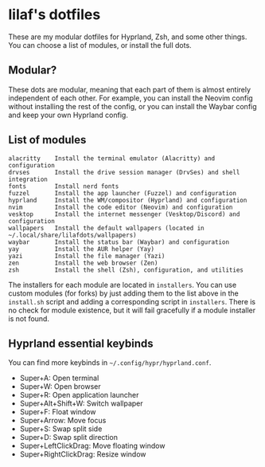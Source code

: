 # lilaf's dotfiles
These are my modular dotfiles for Hyprland, Zsh, and some other things. You can choose a list of modules, or install the full dots.

## Modular?
These dots are modular, meaning that each part of them is almost entirely independent of each other. For example, you can install the Neovim config without installing the rest of the config, or you can install the Waybar config and keep your own Hyprland config.

## List of modules
```
alacritty    Install the terminal emulator (Alacritty) and configuration
drvses       Install the drive session manager (DrvSes) and shell integration
fonts        Install nerd fonts
fuzzel       Install the app launcher (Fuzzel) and configuration
hyprland     Install the WM/compositor (Hyprland) and configuration
nvim         Install the code editor (Neovim) and configuration
vesktop      Install the internet messenger (Vesktop/Discord) and configuration
wallpapers   Install the default wallpapers (located in ~/.local/share/lilafdots/wallpapers)
waybar       Install the status bar (Waybar) and configuration
yay          Install the AUR helper (Yay)
yazi         Install the file manager (Yazi)
zen          Install the web browser (Zen)
zsh          Install the shell (Zsh), configuration, and utilities
```
The installers for each module are located in `installers`. You can use custom modules (for forks) by just adding them to the list above in the `install.sh` script and adding a corresponding script in `installers`. There is no check for module existence, but it will fail gracefully if a module installer is not found.

## Hyprland essential keybinds
You can find more keybinds in `~/.config/hypr/hyprland.conf`.
- Super+A: Open terminal
- Super+W: Open browser
- Super+R: Open application launcher
- Super+Alt+Shift+W: Switch wallpaper
- Super+F: Float window
- Super+Arrow: Move focus
- Super+S: Swap split side
- Super+D: Swap split direction
- Super+LeftClickDrag: Move floating window
- Super+RightClickDrag: Resize window
